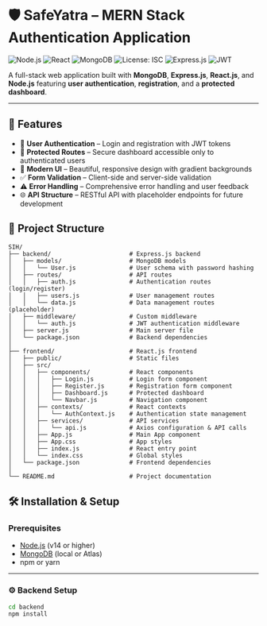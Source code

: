 # 🛡️ SafeYatra – MERN Stack Authentication Application

![Node.js](https://img.shields.io/badge/Node.js-v18+-green?logo=node.js)
![React](https://img.shields.io/badge/React-v18-blue?logo=react)
![MongoDB](https://img.shields.io/badge/MongoDB-Database-brightgreen?logo=mongodb)
![License: ISC](https://img.shields.io/badge/License-ISC-yellow)
![Express.js](https://img.shields.io/badge/Express.js-Backend-lightgrey?logo=express)
![JWT](https://img.shields.io/badge/JWT-Authentication-orange?logo=jsonwebtokens)

A full-stack web application built with **MongoDB**, **Express.js**, **React.js**, and **Node.js** featuring **user authentication**, **registration**, and a **protected dashboard**.

---

## 🚀 Features

- 🔐 **User Authentication** – Login and registration with JWT tokens  
- 🧭 **Protected Routes** – Secure dashboard accessible only to authenticated users  
- 🎨 **Modern UI** – Beautiful, responsive design with gradient backgrounds  
- ✅ **Form Validation** – Client-side and server-side validation  
- ⚠️ **Error Handling** – Comprehensive error handling and user feedback  
- 🌐 **API Structure** – RESTful API with placeholder endpoints for future development  



## 📁 Project Structure

```text
SIH/
├── backend/                      # Express.js backend
│   ├── models/                   # MongoDB models
│   │   └── User.js               # User schema with password hashing
│   ├── routes/                   # API routes
│   │   ├── auth.js               # Authentication routes (login/register)
│   │   ├── users.js              # User management routes
│   │   └── data.js               # Data management routes (placeholder)
│   ├── middleware/               # Custom middleware
│   │   └── auth.js               # JWT authentication middleware
│   ├── server.js                 # Main server file
│   └── package.json              # Backend dependencies
│
├── frontend/                     # React.js frontend
│   ├── public/                   # Static files
│   ├── src/
│   │   ├── components/           # React components
│   │   │   ├── Login.js          # Login form component
│   │   │   ├── Register.js       # Registration form component
│   │   │   ├── Dashboard.js      # Protected dashboard
│   │   │   └── Navbar.js         # Navigation component
│   │   ├── contexts/             # React contexts
│   │   │   └── AuthContext.js    # Authentication state management
│   │   ├── services/             # API services
│   │   │   └── api.js            # Axios configuration & API calls
│   │   ├── App.js                # Main App component
│   │   ├── App.css               # App styles
│   │   ├── index.js              # React entry point
│   │   └── index.css             # Global styles
│   └── package.json              # Frontend dependencies
│
└── README.md                     # Project documentation
```

## 🛠️ Installation & Setup

### Prerequisites

- [Node.js](https://nodejs.org/) (v14 or higher)
- [MongoDB](https://www.mongodb.com/) (local or Atlas)
- npm or yarn

---

### ⚙️ Backend Setup

```bash
cd backend
npm install



